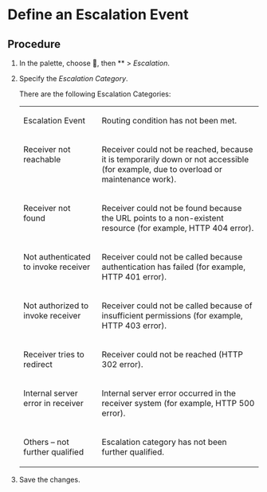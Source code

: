 <!-- loiof5b3ac824a02465bb86aa4066e3a6bc8 -->

<link rel="stylesheet" type="text/css" href="../css/sap-icons.css"/>

# Define an Escalation Event



## Procedure

1.  In the palette, choose <span class="SAP-icons"></span>, then ** \> *Escalation*.

2.  Specify the *Escalation Category*.

    There are the following Escalation Categories:


    <table>
    <tr>
    <td valign="top">
    
    Escalation Event
    
    </td>
    <td valign="top">
    
    Routing condition has not been met.
    
    </td>
    </tr>
    <tr>
    <td valign="top">
    
    Receiver not reachable
    
    </td>
    <td valign="top">
    
    Receiver could not be reached, because it is temporarily down or not accessible \(for example, due to overload or maintenance work\).
    
    </td>
    </tr>
    <tr>
    <td valign="top">
    
    Receiver not found
    
    </td>
    <td valign="top">
    
    Receiver could not be found because the URL points to a non-existent resource \(for example, HTTP 404 error\).
    
    </td>
    </tr>
    <tr>
    <td valign="top">
    
    Not authenticated to invoke receiver
    
    </td>
    <td valign="top">
    
    Receiver could not be called because authentication has failed \(for example, HTTP 401 error\).
    
    </td>
    </tr>
    <tr>
    <td valign="top">
    
    Not authorized to invoke receiver
    
    </td>
    <td valign="top">
    
    Receiver could not be called because of insufficient permissions \(for example, HTTP 403 error\).
    
    </td>
    </tr>
    <tr>
    <td valign="top">
    
    Receiver tries to redirect
    
    </td>
    <td valign="top">
    
    Receiver could not be reached \(HTTP 302 error\).
    
    </td>
    </tr>
    <tr>
    <td valign="top">
    
    Internal server error in receiver
    
    </td>
    <td valign="top">
    
    Internal server error occurred in the receiver system \(for example, HTTP 500 error\).
    
    </td>
    </tr>
    <tr>
    <td valign="top">
    
    Others – not further qualified
    
    </td>
    <td valign="top">
    
    Escalation category has not been further qualified.
    
    </td>
    </tr>
    </table>
    
3.  Save the changes.


